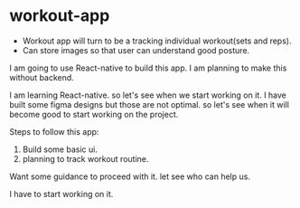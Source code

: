 # workout-app

- Workout app will turn to be a tracking individual workout(sets and reps).
- Can store images so that user can understand good posture.


I am going to use React-native to build this app. I am planning to make this without backend.

I am learning React-native. so let's see when we start working on it. I have built some figma designs but those are not optimal. so let's see when it will become good to start working on the project.

Steps to follow this app:
1. Build some basic ui.
2. planning to track workout routine.


Want some guidance to proceed with it. let see who can help us.

I have to start working on it.
